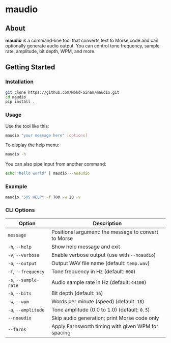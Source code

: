 # maudio

## About

**maudio** is a command-line tool that converts text to Morse code and can optionally generate audio output. You can control tone frequency, sample rate, amplitude, bit depth, WPM, and more.

## Getting Started

### Installation

```bash
git clone https://github.com/Mohd-Sinan/maudio.git
cd maudio
pip install .
```

### Usage

Use the tool like this:

```bash
maudio "your message here" [options]
```

To display the help menu:

```bash
maudio -h
```

You can also pipe input from another command:

```bash
echo "hello world" | maudio --noaudio
```

### Example

```bash
maudio "SOS HELP" -f 700 -w 20 -v
```

### CLI Options

| Option                  | Description                                              |
|-------------------------|----------------------------------------------------------|
| `message`               | Positional argument: the message to convert to Morse     |
| `-h`, `--help`          | Show help message and exit                               |
| `-v`, `--verbose`       | Enable verbose output (use with `--noaudio`)             |
| `-o`, `--output`        | Output WAV file name (default: `temp.wav`)               |
| `-f`, `--frequency`     | Tone frequency in Hz (default: `600`)                    |
| `-s`, `--sample-rate`   | Audio sample rate in Hz (default: `44100`)               |
| `-b`, `--bits`          | Bit depth (default: `16`)                                |
| `-w`, `--wpm`           | Words per minute (speed) (default: `18`)                 |
| `-a`, `--amplitude`     | Tone amplitude (0.0 to 1.0) (default: `0.5`)             |
| `--noaudio`             | Skip audio generation; print Morse code only             |
| `--farns`               | Apply Farnsworth timing with given WPM for spacing       |

